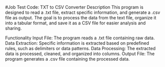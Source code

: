 #Job Test Code: TXT to CSV Converter
Description
This program is designed to read a .txt file, extract specific information, and generate a .csv file as output. The goal is to process the data from the text file, organize it into a tabular format, and save it as a CSV file for easier analysis and sharing.

Functionality
Input File: The program reads a .txt file containing raw data.
Data Extraction: Specific information is extracted based on predefined rules, such as delimiters or data patterns.
Data Processing: The extracted data is processed, cleaned, and organized into columns.
Output File: The program generates a .csv file containing the processed data.
